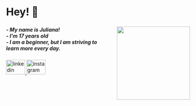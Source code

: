 <h1 align="left">Hey! 💓</h1>

###

<img align="right" height="200" src="https://preview.redd.it/coding-cat-is-raising-your-productivity-3-v0-dtkrm36qtnb81.png?auto=webp&s=bf17359fa9c55f41e0e1910558f4a8475b28091c"  />

###

<h5 align="left">- My name is Juliana!<br>- I'm 17 years old <br>- I am a beginner, but I am striving to <br>  learn more every day.</h5>

###

<div align="left">
  <a href="https://www.linkedin.com/in/juliana-de-oliveira-aguilar-6953a124b/" target="_blank">
    <img src="https://raw.githubusercontent.com/maurodesouza/profile-readme-generator/master/src/assets/icons/social/linkedin/default.svg" width="52" height="40" alt="linkedin logo"  />
  </a>
  <a href="https://www.instagram.com/xinlana/" target="_blank">
    <img src="https://raw.githubusercontent.com/maurodesouza/profile-readme-generator/master/src/assets/icons/social/instagram/default.svg" width="52" height="40" alt="instagram logo"  />
  </a>
</div>

###
